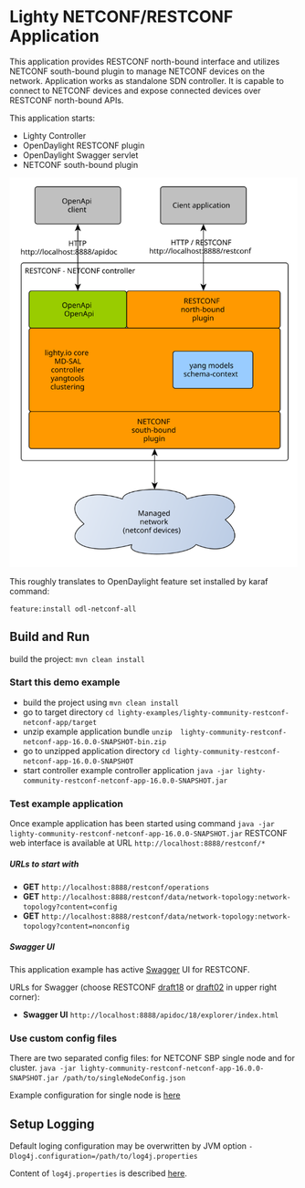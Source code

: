 # Lighty NETCONF/RESTCONF Application
This application provides RESTCONF north-bound interface and utilizes NETCONF south-bound plugin to manage NETCONF devices on the network. 
Application works as standalone SDN controller. It is capable to connect to NETCONF devices and expose connected devices over RESTCONF north-bound APIs.

This application starts:
* Lighty Controller
* OpenDaylight RESTCONF plugin
* OpenDaylight Swagger servlet
* NETCONF south-bound plugin

![architecture](docs/restconf-netconf-controller-architecture.svg)

This roughly translates to OpenDaylight feature set installed by karaf command:
```
feature:install odl-netconf-all
```

## Build and Run
build the project: ```mvn clean install```

### Start this demo example
* build the project using ```mvn clean install```
* go to target directory ```cd lighty-examples/lighty-community-restconf-netconf-app/target``` 
* unzip example application bundle ```unzip  lighty-community-restconf-netconf-app-16.0.0-SNAPSHOT-bin.zip```
* go to unzipped application directory ```cd lighty-community-restconf-netconf-app-16.0.0-SNAPSHOT```
* start controller example controller application ```java -jar lighty-community-restconf-netconf-app-16.0.0-SNAPSHOT.jar``` 

### Test example application
Once example application has been started using command ```java -jar lighty-community-restconf-netconf-app-16.0.0-SNAPSHOT.jar``` 
RESTCONF web interface is available at URL ```http://localhost:8888/restconf/*```

##### URLs to start with
* __GET__ ```http://localhost:8888/restconf/operations```
* __GET__ ```http://localhost:8888/restconf/data/network-topology:network-topology?content=config```
* __GET__ ```http://localhost:8888/restconf/data/network-topology:network-topology?content=nonconfig```

##### Swagger UI
This application example has active [Swagger](https://swagger.io/) UI for RESTCONF.

URLs for Swagger (choose RESTCONF [draft18](https://tools.ietf.org/html/draft-ietf-netconf-restconf-18) or
[draft02](https://tools.ietf.org/html/draft-bierman-netconf-restconf-02) in upper right corner):
* __Swagger UI__ ``http://localhost:8888/apidoc/18/explorer/index.html``

### Use custom config files
There are two separated config files: for NETCONF SBP single node and for cluster.
`java -jar lighty-community-restconf-netconf-app-16.0.0-SNAPSHOT.jar /path/to/singleNodeConfig.json`

Example configuration for single node is [here](src/main/assembly/resources/sampleConfigSingleNode.json)

## Setup Logging
Default loging configuration may be overwritten by JVM option
```-Dlog4j.configuration=/path/to/log4j.properties```

Content of ```log4j.properties``` is described [here](https://logging.apache.org/log4j/2.x/manual/configuration.html).
